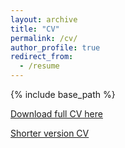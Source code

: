 ```yaml
---
layout: archive
title: "CV"
permalink: /cv/
author_profile: true
redirect_from:
  - /resume
---
```


{% include base_path %}

[Download full CV here](http://joeyy5588.github.io/files/joey_cv.pdf)

[Shorter version CV](http://joeyy5588.github.io/files/joey_resume.pdf)

<!-- # Education

### National Taiwan University

- B.S. IN ELECTRICAL ENGINEERING September 2016 - June 2020

# Research Experience

### NTU Vision & Learning Lab
- Advisor: Prof. Yu-Chiang Frank Wang
- Undergraduate researcher 
	- September 2018 - June 2020
	
- Research Assistant
	- September 2020 - Present
	
### Collaborative Research Project in Partnership with Google Research
- Advisor: Prof. Yu-Chiang Frank Wang (NTU EE), Dr. Yun-Hsuang Sung (Google Research), Dr. Da-Cheng Juan (Google Research)
- Research Participant
	- July 2021 - Present
	
### Collaborative Research Project in Partnership with Carnegie Mellon University
- Advisor: Prof. Yu-Chiang Frank Wang (NTU EE), Prof. Louis-Philippe Morency (CMU LTI), Prof. Ruslan Salakhutdinov (CMU MLD)
- Research Participant
	- August 2020 - October 2021

### NTU IOX Center, Taipei, Taiwan
- Advisor: Prof. Hung-Yi Lee & Prof. Tzong-Han Tsai
- Undergraduate researcher
	- March 2019 - Dec 2019
	
# Working Experience

### ASUS Intelligent Cloud Services

- SOFTWARE ENGINEER INTERN 
	- July 2019 - August 2019

# Teaching

  <ul>{% for post in site.teaching %}
    {% include archive-single-cv.html %}
  {% endfor %}</ul>


# Honors & Awards

- 2017 Publish GEN High School Campus Life
  - A comic book about my high school life 
  - Tainan, Taiwan
- 2016, 2019 Dean's List 
  - Awarded to students with academic performance in the top 5% of their class 
  - Taipei, Taiwan
- 2018 First Prize, NTD 10,000
  - Institute for Information Industry Enterprise Award at Meichu hackathon 2018 
  - Hsinchu, Taiwan

# Skills

### Languages (proficient): C++, Python, Linux, Git (familiar): Java, JavaScript, C, Matlab, Verilog, MIPS, HTML/CSS -->



